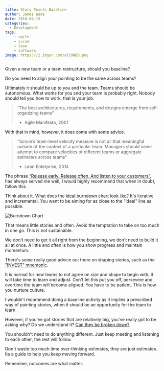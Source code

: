 ```yaml
---
title: Story Points Baseline
author: James Wade
date: 2018-04-19
categories:
  - Development
tags:
    - agile
    - scrum
    - lean
    - software
image: https://i.imgur.com/alj0NBB.png
---
```


Given a new team or a team restructure, should you baseline?

Do you need to align your pointing to be the same across teams?

<!--more-->

Ultimately it should be up to you and the team. Teams should be autonomous. What works for you and your team is probably right. Nobody should tell you how to work, that is your job.

> “The best architectures, requirements, and designs emerge from self-organizing teams”
> - Agile Manifesto, 2001

With that in mind, however, it does come with some advice.

> “Scrum’s team-level velocity measure is not all that meaningful outside of the context of a particular team. Managers should never attempt to compare velocities of different teams or aggregate estimates across teams”
> - Lean Enterprise, 2014

The phrase [“Release early. Release often. And listen to your customers”](https://en.wikipedia.org/wiki/Release_early,_release_often), has always served me well, I would highly recommend that when in doubt, follow this.

Think about it. What does the [ideal burndown chart look like?](https://dzone.com/articles/the-burndown-chart-reveals-many-secrets) It's iterative and incremental. You want to be aiming for as close to the "ideal" line as possible. 

![Burndown Chart](https://i.imgur.com/alj0NBB.png)

That means little stories and often. Avoid the temptation to take on too much in one go. This is not sustainable.

We don't need to get it all right from the beginning, we don't need to build it all at once. A little and often is how you show progress and maintain momentum.

There's some really good advice out there on shaping stories, such as the ["INVEST" mnemonic](https://xp123.com/articles/invest-in-good-stories-and-smart-tasks/).

It is normal for new teams to not agree on size and shape to begin with, it will take time to learn and adjust. Don't let this put you off, persevere and overtime the team will become aligned. You have to be patient. This is how you nurture culture.

I wouldn't recommend doing a baseline activity as it implies a prescribed way of pointing stories, when it should be an opportunity for the team to learn.

However, if you've got stories that are relatively big, you've really got to be asking why? Do we understand it? [Can they be broken down?](http://blogs.adobe.com/agile/2013/09/27/splitting-stories-into-small-vertical-slices/)

You shouldn't need to do anything different. Just keep meeting and listening to each other, the rest will follow.

Don't waste too much time over-thinking estimates, they are just estimates. Its a guide to help you keep moving forward.

Remember, outcomes are what matter.